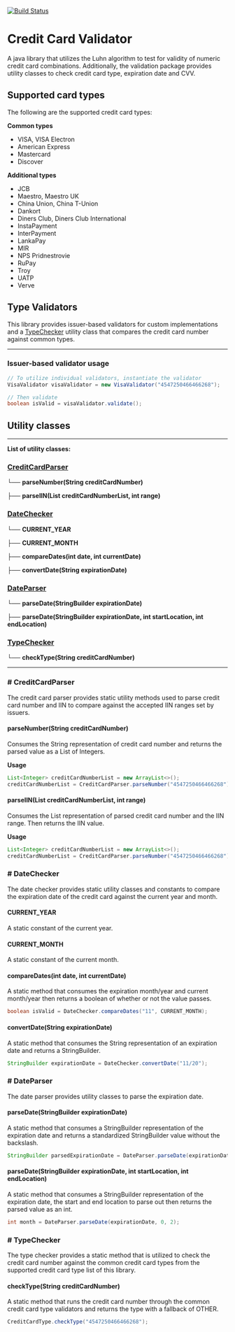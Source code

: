 [![Build Status](https://travis-ci.org/aadams26/creditcardvalidator.svg?branch=master)](https://travis-ci.org/aadams26/creditcardvalidator.svg?branch=master)

# Credit Card Validator

A java library that utilizes the Luhn algorithm to test for validity of 
numeric credit card combinations. Additionally, the validation package 
provides utility classes to check credit card type, expiration date and 
CVV.

## Supported card types
The following are the supported credit card types:

**Common types**
* VISA, VISA Electron
* American Express
* Mastercard
* Discover

**Additional types**
* JCB
* Maestro, Maestro UK
* China Union, China T-Union
* Dankort
* Diners Club, Diners Club International
* InstaPayment
* InterPayment
* LankaPay
* MIR
* NPS Pridnestrovie
* RuPay
* Troy
* UATP
* Verve

## Type Validators
This library provides issuer-based validators for custom implementations 
and a [TypeChecker](#-TypeChecker) utility class that compares the credit card number against 
common types.
***
### Issuer-based validator usage
```java
// To utilize individual validators, instantiate the validator
VisaValidator visaValidator = new VisaValidator("4547250466466268");

// Then validate
boolean isValid = visaValidator.validate();
```

## Utility classes
***
**List of utility classes:**

### [CreditCardParser](#-CreditCardParser)

└── **parseNumber(String creditCardNumber)**

├── **parseIIN(List<Integer> creditCardNumberList, int range)**

### [DateChecker](#-DateChecker)

└── **CURRENT_YEAR**

├── **CURRENT_MONTH**

├── **compareDates(int date, int currentDate)**

├── **convertDate(String expirationDate)**

### [DateParser](#-DateParser)

└── **parseDate(StringBuilder expirationDate)**

├── **parseDate(StringBuilder expirationDate, int startLocation, int endLocation)**

### [TypeChecker](#-TypeChecker)

└── **checkType(String creditCardNumber)**
***

### # CreditCardParser
The credit card parser provides static utility methods used 
to parse credit card number and IIN to compare against the 
accepted IIN ranges set by issuers.

#### parseNumber(String creditCardNumber)
Consumes the String representation of credit card number and 
returns the parsed value as a List of Integers.

**Usage**
```java
List<Integer> creditCardNumberList = new ArrayList<>();
creditCardNumberList = CreditCardParser.parseNumber("4547250466466268");
```

#### parseIIN(List<Integer> creditCardNumberList, int range)
Consumes the List representation of parsed credit card number 
and the IIN range. Then returns the IIN value.

**Usage**
```java
List<Integer> creditCardNumberList = new ArrayList<>();
creditCardNumberList = CreditCardParser.parseNumber("4547250466466268");
```

### # DateChecker
The date checker provides static utility classes and constants to 
compare the expiration date of the credit card against the current 
year and month.

#### CURRENT_YEAR
A static constant of the current year.

#### CURRENT_MONTH
A static constant of the current month.

#### compareDates(int date, int currentDate)
A static method that consumes the expiration month/year and current 
month/year then returns a boolean of whether or not the value passes.
```java
boolean isValid = DateChecker.compareDates("11", CURRENT_MONTH);
```

#### convertDate(String expirationDate)
A static method that consumes the String representation of an expiration date and returns a StringBuilder.
```java
StringBuilder expirationDate = DateChecker.convertDate("11/20");
```

### # DateParser
The date parser provides utility classes to parse the expiration date.

#### parseDate(StringBuilder expirationDate)
A static method that consumes a StringBuilder representation of the expiration 
date and returns a standardized StringBuilder value without the backslash.
```java
StringBuilder parsedExpirationDate = DateParser.parseDate(expirationDate);
```

#### parseDate(StringBuilder expirationDate, int startLocation, int endLocation)
A static method that consumes a StringBuilder representation of the expiration 
date, the start and end location to parse out then returns the parsed value as an int.
```java
int month = DateParser.parseDate(expirationDate, 0, 2);
```

### # TypeChecker
The type checker provides a static method that is utilized to check the credit card
number against the common credit card types from the supported credit card type list
of this library.

#### checkType(String creditCardNumber)
A static method that runs the credit card number through the common credit card
type validators and returns the type with a fallback of OTHER.
```java
CreditCardType.checkType("4547250466466268");
```
